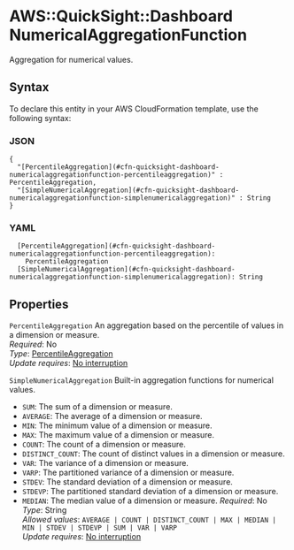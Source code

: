 # AWS::QuickSight::Dashboard NumericalAggregationFunction<a name="aws-properties-quicksight-dashboard-numericalaggregationfunction"></a>

Aggregation for numerical values\.

## Syntax<a name="aws-properties-quicksight-dashboard-numericalaggregationfunction-syntax"></a>

To declare this entity in your AWS CloudFormation template, use the following syntax:

### JSON<a name="aws-properties-quicksight-dashboard-numericalaggregationfunction-syntax.json"></a>

```
{
  "[PercentileAggregation](#cfn-quicksight-dashboard-numericalaggregationfunction-percentileaggregation)" : PercentileAggregation,
  "[SimpleNumericalAggregation](#cfn-quicksight-dashboard-numericalaggregationfunction-simplenumericalaggregation)" : String
}
```

### YAML<a name="aws-properties-quicksight-dashboard-numericalaggregationfunction-syntax.yaml"></a>

```
  [PercentileAggregation](#cfn-quicksight-dashboard-numericalaggregationfunction-percentileaggregation): 
    PercentileAggregation
  [SimpleNumericalAggregation](#cfn-quicksight-dashboard-numericalaggregationfunction-simplenumericalaggregation): String
```

## Properties<a name="aws-properties-quicksight-dashboard-numericalaggregationfunction-properties"></a>

`PercentileAggregation`  <a name="cfn-quicksight-dashboard-numericalaggregationfunction-percentileaggregation"></a>
An aggregation based on the percentile of values in a dimension or measure\.  
*Required*: No  
*Type*: [PercentileAggregation](aws-properties-quicksight-dashboard-percentileaggregation.md)  
*Update requires*: [No interruption](https://docs.aws.amazon.com/AWSCloudFormation/latest/UserGuide/using-cfn-updating-stacks-update-behaviors.html#update-no-interrupt)

`SimpleNumericalAggregation`  <a name="cfn-quicksight-dashboard-numericalaggregationfunction-simplenumericalaggregation"></a>
Built\-in aggregation functions for numerical values\.  
+  `SUM`: The sum of a dimension or measure\. 
+  `AVERAGE`: The average of a dimension or measure\.
+  `MIN`: The minimum value of a dimension or measure\.
+  `MAX`: The maximum value of a dimension or measure\.
+  `COUNT`: The count of a dimension or measure\.
+  `DISTINCT_COUNT`: The count of distinct values in a dimension or measure\.
+  `VAR`: The variance of a dimension or measure\.
+  `VARP`: The partitioned variance of a dimension or measure\.
+  `STDEV`: The standard deviation of a dimension or measure\.
+  `STDEVP`: The partitioned standard deviation of a dimension or measure\.
+  `MEDIAN`: The median value of a dimension or measure\.
*Required*: No  
*Type*: String  
*Allowed values*: `AVERAGE | COUNT | DISTINCT_COUNT | MAX | MEDIAN | MIN | STDEV | STDEVP | SUM | VAR | VARP`  
*Update requires*: [No interruption](https://docs.aws.amazon.com/AWSCloudFormation/latest/UserGuide/using-cfn-updating-stacks-update-behaviors.html#update-no-interrupt)